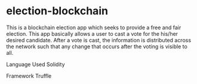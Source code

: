 # election-blockchain
This is a blockchain election app which seeks to provide a free 
and fair election. This app basically allows a user to cast a
vote for the his/her desired candidate. After a vote is cast, the 
information is distributed across the network such that any change
that occurs after the voting is visible to all.

Language Used
Solidity

Framework
Truffle
